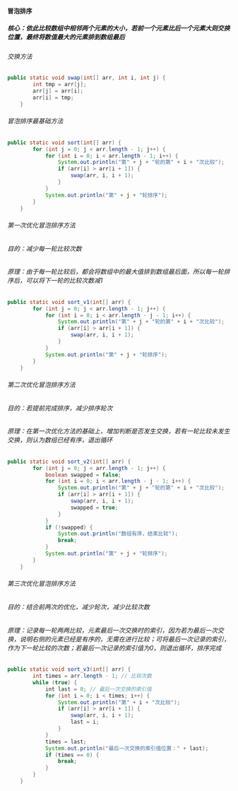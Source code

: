 #### 冒泡排序

##### 核心：依此比较数组中相邻两个元素的大小，若前一个元素比后一个元素大则交换位置，最终将数值最大的元素排到数组最后

###### 交换方法

```java
public static void swap(int[] arr, int i, int j) {
        int tmp = arr[j];
        arr[j] = arr[i];
        arr[i] = tmp;
    }
```

###### 冒泡排序最基础方法

```java
public static void sort(int[] arr) {
        for (int j = 0; j < arr.length - 1; j++) {
            for (int i = 0; i < arr.length - 1; i++) {
                System.out.println("第" + j + "轮的第" + i + "次比较");
                if (arr[i] > arr[i + 1]) {
                    swap(arr, i, i + 1);
                }
            }
            System.out.println("第" + j + "轮排序");
        }
    }
```

###### 第一次优化冒泡排序方法

###### 目的：减少每一轮比较次数

###### 原理：由于每一轮比较后，都会将数组中的最大值排到数组最后面，所以每一轮排序后，可以将下一轮的比较次数减1

```java
public static void sort_v1(int[] arr) {
        for (int j = 0; j < arr.length - 1; j++) {
            for (int i = 0; i < arr.length - j - 1; i++) {
                System.out.println("第" + j + "轮的第" + i + "次比较");
                if (arr[i] > arr[i + 1]) {
                    swap(arr, i, i + 1);
                }
            }
            System.out.println("第" + j + "轮排序");
        }
    }
```

###### 第二次优化冒泡排序方法

###### 目的：若提前完成排序，减少排序轮次

###### 原理：在第一次优化方法的基础上，增加判断是否发生交换，若有一轮比较未发生交换，则认为数组已经有序，退出循环

```java
public static void sort_v2(int[] arr) {
        for (int j = 0; j < arr.length - 1; j++) {
            boolean swapped = false;
            for (int i = 0; i < arr.length - j - 1; i++) {
                System.out.println("第" + j + "轮的第" + i + "次比较");
                if (arr[i] > arr[i + 1]) {
                    swap(arr, i, i + 1);
                    swapped = true;
                }
            }
            if (!swapped) {
                System.out.println("数组有序，结束比较");
                break;
            }
            System.out.println("第" + j + "轮排序");
        }
    }
```

###### 第三次优化冒泡排序方法

###### 目的：结合前两次的优化，减少轮次，减少比较次数

###### 原理：记录每一轮两两比较，元素最后一次交换时的索引，因为若为最后一次交换，说明右侧的元素已经是有序的，无需在进行比较；可将最后一次记录的索引，作为下一轮比较的次数；若最后一次记录的索引值为0，则退出循环，排序完成

```java
public static void sort_v3(int[] arr) {
        int times = arr.length - 1; // 比较次数
        while (true) {
            int last = 0; // 最后一次交换的索引值
            for (int i = 0; i < times; i++) {
                System.out.println("第" + i + "次比较");
                if (arr[i] > arr[i + 1]) {
                    swap(arr, i, i + 1);
                    last = i;
                }
            }
            times = last;
            System.out.println("最后一次交换的索引值位置：" + last);
            if (times == 0) {
                break;
            }
        }
    }
```
